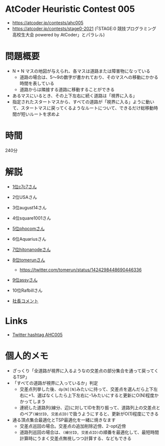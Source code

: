 # AtCoder Heuristic Contest 005
- https://atcoder.jp/contests/ahc005
- https://atcoder.jp/contests/stage0-2021 (「STAGE:0 競技プログラミング高校生大会 powered by AtCoder」とパラレル)

# 問題概要
- N * N マスの地図が与えられ、各マスは道路または障害物になっている
  - 道路の場合は、5〜9の数字が書かれており、そのマスへの移動にかかる時間を表している
  - 道路からは隣接する道路に移動することができる
- あるマスにいるとき、その上下左右に続く道路は「視界に入る」
- 指定されたスタートマスから、すべての道路が「視界に入る」ように動いて、スタートマスに戻ってくるようなルートについて、できるだけ総移動時間が短いルートを求めよ

# 時間
240分

# 解説
- [1位c7c7さん](https://twitter.com/C7C7LL/status/1423963600280973317)
- 2位USAさん
- 3位august14さん
- 4位square1001さん
- [5位phocomさん](https://twitter.com/_phocom/status/1423964300905910274)
- 6位Aquariusさん
- [7位hitonanodeさん](https://twitter.com/rsat__m/status/1423964658994618368)
- [8位tomerunさん](https://twitter.com/tomerun/status/1423964750367531015)
  - https://twitter.com/tomerun/status/1424298448690446336
- [9位assyさん](https://assy.hatenablog.jp/entry/2021/08/08/000925)
- 10位Rafbillさん

- [社長コメント](https://twitter.com/chokudai/status/1423964972002930695)

# Links
- [Twitter hashtag AHC005](https://twitter.com/hashtag/AHC005)



# 個人的メモ
- ざっくり「全道路が視界に入るようなの交差点の部分集合を通って戻ってくるTSP」
- 「すべての道路が視界に入っているか」判定
  - 交差点列挙した後、`dp[N][N]`みたいに持って、交差点を選んだら上下左右に+1、選ばなくしたら上下左右に-1みたいにすると更新にO(N)程度かかってしまう
  - 連続した道路列(線分、辺)に対してIDを割り振って、道路列上の交差点とのペア`(線分ID, 交差点ID)`で扱うようにすると、更新がO(1)程度にできる
- 通る頂点集合最適化とTSP最適化を一緒に焼きなます
  - 交差点巡回の場合。交差点の追加削除近傍、2-opt近傍
  - 道路列巡回の場合は、`(線分ID, 交差点ID)`の順番を最適化して、最短時間計算時にうまく交差点無視しつつ計算する、などもできる
